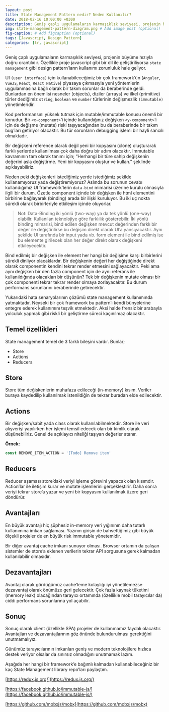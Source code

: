```yaml
---
layout: post
title: State Management Pattern nedir? Neden Kullanılır?
date: 2018-02-16 10:00:00 +0300
description: Geniş çaplı uygulamaların karmaşıklık seviyesi, projenin büyüme hızıyla doğru orantılıdır.
img: state-management-pattern-diagram.png # Add image post (optional)
fig-caption: # Add figcaption (optional)
tags: [Javascript, Design Pattern]
categories: [tr, javascript]
---
```


Geniş çaplı uygulamaların karmaşıklık seviyesi, projenin büyüme hızıyla doğru orantılıdır. Özellikle proje javascript gibi bir dil ile geliştiriliyorsa `state management` gibi design pattern‘ların kullanımı zorunluluk hale geliyor.

UI `(user interface)` için kullanabileceğimiz bir çok framework’ün (`Angular`, `VueJS`, `React`, `React Native`) piyasaya çıkmasıyla yeni yöntemlerin uygulanmasına bağlı olarak bir takım sorunlar da beraberinde geldi. Bunlardan en önemlisi nesneler (objects), diziler (arrays) ve ilkel (primitive) türler dediğimiz `string`, `boolean` ve `number` türlerinin değişmezlik `(immutable)` yönetimleridir.

Kod performansını yüksek tutmak için mutable/immutable konusu önemli bir konudur. Bir `<x-component>`‘i içinde kullandığınız değişken `<y-component>`‘i için de değişme (mutate) riski taşıyacağından bu da beraberinde bir takım bug’ları getiriyor olacaktır. Bu tür sorunların debugging işlemi bir hayli sancılı olmaktadır.

Bir değişkeni reference olarak değil yeni bir kopyasını (clone) oluşturarak farklı yerlerde kullanılması çok daha doğru bir adım olacaktır. Immutable kavramının tam olarak tanımı için; “Herhangi bir türe sahip değişkenin değerini asla değiştirme. Yeni bir kopyasını oluştur ve kullan.” şeklinde açıklayabiliriz.

Neden peki değişkenleri istediğimiz yerde istediğimiz şekilde kullanamıyoruz yada değiştiremiyoruz? Aslında bu sorunun cevabı kullandığımız UI framework’lerin `data-bind` mimarisi üzerine kurulu olmasıyla ilgili bir durum. Özetle component içinde bir değişken ile html elementini birbirine bağlayarak (binding) arada bir ilişki kuruluyor. Bu iki uç nokta sürekli olarak birbirleriyle etkileşim içinde oluyorlar.

> Not: Data-Binding iki yönlü (two-way) ya da tek yönlü (one-way) olabilir. Kullanılan teknolojiye göre farklılık gösterebilir. İki yönlü binding mimarisi, bind edilen değişken mevcut değerinden farklı bir değer ile değiştirilirse bu değişim direkt olarak UI’a yansıyacaktır. Aynı şekilde UI tarafında bir input yada vb. form element ile bind edilmiş ise bu elemente girilecek olan her değer direkt olarak değişkeni etkileyecektir.

Bind edilmiş bir değişken ile element her hangi bir değişime karşı birbirlerini sürekli dinliyor olacaklardır. Bir değişkenin değeri her değiştiğinde direkt olarak componentin kendini tekrar render etmesini sağlayacaktır. Peki ama aynı değişken bir den fazla component için de aynı referans ile kullanıldığında olacakları bir düşünün? Tek bir değişkenin mutate olması bir çok componenti tekrar tekrar render olmaya zorlayacaktır. Bu durum performans sorunlarını beraberinde getirecektir.

Yukarıdaki hata senaryolarının çözümü state management kullanımında yatmaktadır. Neyseki bir çok framework bu pattern’ı kendi bünyelerine entegre ederek kullanımını teşvik etmektedir. Aksi halde frensiz bir arabayla yolculuk yapmak gibi riskli bir geliştirme süreci kaçınılmaz olacaktır.

## Temel özellikleri

State management temel de 3 farklı bileşini vardır. Bunlar;

- Store
- Actions
- Reducers

## Store
Store tüm değişkenlerin muhafaza edileceği (in-memory) kısım. Veriler buraya kaydedilip kullanılmak istenildiğin de tekrar buradan elde edilecektir.

## Actions
Bir değişken/sabit yada class olarak kullanılabilmektedir. Store ile veri alışverişi yapılırken her işlemi temsil edecek olan bir kimlik olarak düşünebiliriz. Genel de açıklayıcı niteliği taşıyan değerler atanır.

**Örnek:** 
```javascript
const REMOVE_ITEM_ACTION = '[Todo] Remove item'
```

## Reducers
Reducer aşaması store’daki veriyi işleme görevini yapacak olan kısımdır. Action’lar ile iletişim kurar ve mutate işlemlerini gerçekleştirir. Daha sonra veriyi tekrar store’a yazar ve yeni bir kopyasını kullanılmak üzere geri döndürür.

## Avantajları
En büyük avantajı hiç şüphesiz in-memory veri yığınının daha tutarlı kullanımına imkan sağlaması. Yazının girişin de bahsettiğimiz gibi büyük ölçekli projeler de en büyük risk immutable yönetemidir.

Bir diğer avantaj cache imkanı sunuyor olması. Browser ortamın da çalışan sistemler de store’a eklenen verilerin tekrar API sorgusuna gerek kalmadan kullanılabilir olmasıdır.

## Dezavantajları
Avantaj olarak gördüğümüz cache’leme kolaylığı iyi yönetilemezse dezavantaj olarak önümüze geri gelecektir. Çok fazla kaynak tüketimi (memory leak) olacağından tarayıcı ortamında (özellikle mobil tarayıcılar da) ciddi performans sorunlarına yol açabilir.

## Sonuç
Sonuç olarak client (özellikle SPA) projeler de kullanmamız faydalı olacaktır. Avantajları ve dezavantajlarının göz önünde bulundurulması gerektiğini unutmamalıyız.

Günümüz tarayıcılarının imkanları geniş ve modern teknolojilere hızlıca destek veriyor olsalar da sınırsız olmadığını unutmamak lazım.

Aşağıda her hangi bir framework’e bağımlı kalmadan kullanabileceğiniz bir kaç State Management library repo’ları paylaştım.

[https://redux.js.org/](https://redux.js.org/)

[https://facebook.github.io/immutable-js/](https://facebook.github.io/immutable-js/)

[https://github.com/mobxjs/mobx](https://github.com/mobxjs/mobx)